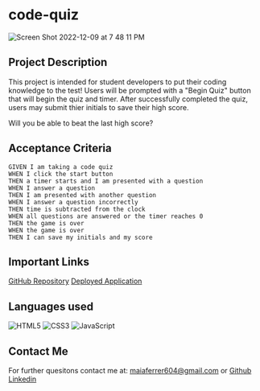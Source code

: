 # code-quiz
![Screen Shot 2022-12-09 at 7 48 11 PM](https://user-images.githubusercontent.com/114897110/206821990-91d2652d-c0ab-4b2d-94d3-6de80c352eb4.png)

## Project Description

This project is intended for student developers to put their coding knowledge to the test! Users will be prompted with a "Begin Quiz" button that will begin the quiz and timer. After successfully completed the quiz, users may submit thier initials to save their high score.

Will you be able to beat the last high score?

## Acceptance Criteria

```
GIVEN I am taking a code quiz
WHEN I click the start button
THEN a timer starts and I am presented with a question
WHEN I answer a question
THEN I am presented with another question
WHEN I answer a question incorrectly
THEN time is subtracted from the clock
WHEN all questions are answered or the timer reaches 0
THEN the game is over
WHEN the game is over
THEN I can save my initials and my score
```

## Important Links

[GitHub Repository](https://github.com/maiaferrer/code-quiz)
[Deployed Application](https://maiaferrer.github.io/code-quiz/)

## Languages used

![HTML5](https://img.shields.io/badge/html5-%23E34F26.svg?style=for-the-badge&logo=html5&logoColor=white)
![CSS3](https://img.shields.io/badge/css3-%231572B6.svg?style=for-the-badge&logo=css3&logoColor=white)
![JavaScript](https://img.shields.io/badge/javascript-%23323330.svg?style=for-the-badge&logo=javascript&logoColor=%23F7DF1E)

## Contact Me

For further quesitons contact me at: maiaferrer604@gmail.com or
[Github](https://github.com/maiaferrer)
[Linkedin](https://www.linkedin.com/in/maia-f-2b7aa710a)
